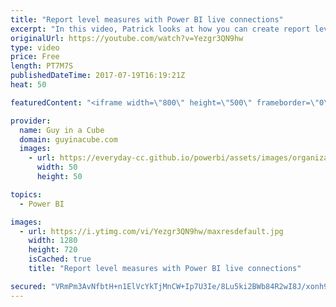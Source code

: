 ```yaml
---
title: "Report level measures with Power BI live connections"
excerpt: "In this video, Patrick looks at how you can create report level measures, within Power BI Desktop, against SQL Server Analysis Services Tabular live connections, or against a Power BI service dataset live connection. He also explains what is meant by report level measures. Bust out your DAX toolbelt"
originalUrl: https://youtube.com/watch?v=Yezgr3QN9hw
type: video
price: Free
length: PT7M7S
publishedDateTime: 2017-07-19T16:19:21Z
heat: 50

featuredContent: "<iframe width=\"800\" height=\"500\" frameborder=\"0\" src=\"https://www.youtube.com/embed/Yezgr3QN9hw\" allow=\"accelerometer; autoplay; encrypted-media; gyroscope; picture-in-picture\" allowfullscreen></iframe>"

provider:
  name: Guy in a Cube
  domain: guyinacube.com
  images:
    - url: https://everyday-cc.github.io/powerbi/assets/images/organizations/guyinacube.com-50x50.jpg
      width: 50
      height: 50

topics:
  - Power BI

images:
  - url: https://i.ytimg.com/vi/Yezgr3QN9hw/maxresdefault.jpg
    width: 1280
    height: 720
    isCached: true
    title: "Report level measures with Power BI live connections"

secured: "VRmPm3AvNfbtH+n1ElVcYkTjMnCW+Ip7U3Ie/8Lu5ki2BWb84R2wI8J/xonh9B46CX67TJGY8qNAI/zZPANcLyNcKnsSSuUmD91pccB8d35Ng5WLI3cfhfXC099tFFT530vmRpnd2ewYJSfsUsFNhZCzeb0MrMPL9HUIpPA/1RKittM5u6OQC4xxCwlfRZF95ndCPSU7BApdavsh2VY6jFCkId06Ro0CyV3vyoY+JLIVXKVmj0M6fF+PW4BrkdjCDvYVqQM550JzZ6nStpLhbyj+zUCyCqIWhlvImzNkP3Dj9l4HcrdlqimKM2WoCvXqJD17TKtH8QGliMJ7IjMgJjGxOFR/eghzdXUOcxoolP3Nk81YUvlHfG0elrK3nu9PGC0BaPd5ltaXrDnQz/iQ1S3Npg4ptYZ774ZmQSVQZpU=;Rc55tdaBm+0AQR0ZLuaC/g=="
---
```


